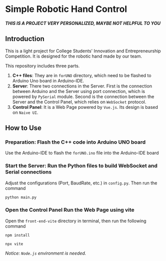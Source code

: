 # Simple Robotic Hand Control
##### *THIS IS A PROJECT VERY PERSONALIZED, MAYBE NOT HELPFUL TO YOU*

## Introduction

This is a light project for College Students' Innovation and Entrepreneurship Competition. It is designed for the robotic hand made by our team.

This repository includes three parts. 

1. **C++ files**: They are in `forUNO` directory, which need to be flashed to Arduino Uno board in Arduino-IDE.
2. **Server**: There two connections in the Server. First is the connection between Arduino and the Server using port connection,  which is powered by `PySerial` module. Second is the connection between the Server and the Control Panel, which relies on `WebSocket` protocol. 
3. **Control Panel**: It is a Web Page powered by `Vue.js`. Its design is based on `Naive UI`.

## How to Use

### **Preparation**: Flash the C++ code into Arduino UNO board
Use the Arduino-IDE to flash the `forUNO.ino` file into the Arduino-IDE board
### **Start the Server**: Run the Python files to build WebSocket and Serial connections
Adjust the configurations (Port, BaudRate, etc.) in `config.py`. Then run the command
```python
python main.py
```
### **Open the Control Panel** Run the Web Page using **vite**
Open the `front-end-vite` directory in terminal, then run the following command
```
npm install
```
```
npx vite
```
*Notice: `Node.js` environment is needed.*
